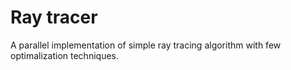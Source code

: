 # Ray tracer

A parallel implementation of simple ray tracing algorithm with few optimalization techniques.
